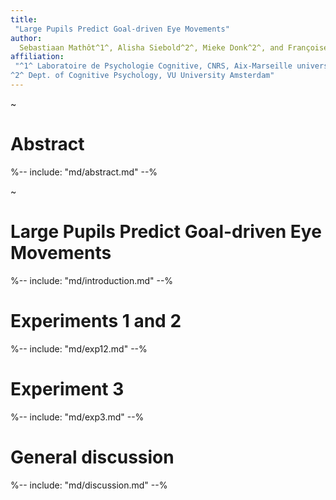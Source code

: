 ```yaml
---
title:
 "Large Pupils Predict Goal-driven Eye Movements"
author:
  Sebastiaan Mathôt^1^, Alisha Siebold^2^, Mieke Donk^2^, and Françoise Vitu^1^
affiliation:
 "^1^ Laboratoire de Psychologie Cognitive, CNRS, Aix-Marseille université
^2^ Dept. of Cognitive Psychology, VU University Amsterdam"
---
```


~

# Abstract

%-- include: "md/abstract.md" --%

~

# Large Pupils Predict Goal-driven Eye Movements

%-- include: "md/introduction.md" --%

# Experiments 1 and 2

%-- include: "md/exp12.md" --%

# Experiment 3

%-- include: "md/exp3.md" --%

# General discussion

%-- include: "md/discussion.md" --%


